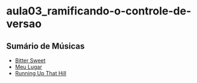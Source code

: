 # aula03_ramificando-o-controle-de-versao

## Sumário de Músicas


- [Bitter Sweet]
- [Meu Lugar]
- [Running Up That Hill]

[Bitter Sweet]: ./BitterSweet.md
[Meu Lugar]: ./MeuLugar.md
[Running Up That Hill]: ./RunningUpThatHill.md 
